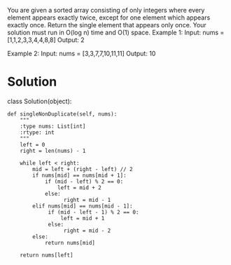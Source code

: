 You are given a sorted array consisting of only integers where every element appears exactly twice, except for one element which appears exactly once.
Return the single element that appears only once.
Your solution must run in O(log n) time and O(1) space.
Example 1:
Input: nums = [1,1,2,3,3,4,4,8,8]
Output: 2
  
Example 2:
Input: nums = [3,3,7,7,10,11,11]
Output: 10
  
# Solution
class Solution(object):

    def singleNonDuplicate(self, nums):
        """
        :type nums: List[int]
        :rtype: int
        """
        left = 0
        right = len(nums) - 1
    
        while left < right:
            mid = left + (right - left) // 2
            if nums[mid] == nums[mid + 1]:
                if (mid - left) % 2 == 0:
                    left = mid + 2
                else:
                      right = mid - 1
            elif nums[mid] == nums[mid - 1]:
                 if (mid - left - 1) % 2 == 0:
                     left = mid + 1
                 else:
                      right = mid - 2
            else:
                return nums[mid]
            
        return nums[left]

